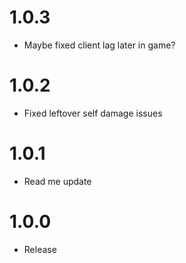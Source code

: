 # 1.0.3

- Maybe fixed client lag later in game?

# 1.0.2

- Fixed leftover self damage issues

# 1.0.1

- Read me update

# 1.0.0

- Release